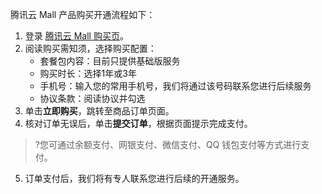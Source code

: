 腾讯云 Mall 产品购买开通流程如下：

1. 登录 [腾讯云 Mall 购买页](https://buy.cloud.tencent.com/ym)。
2. 阅读购买需知须，选择购买配置：
	- 套餐包内容：目前只提供基础版服务
	- 购买时长：选择1年或3年
	- 手机号：输入您的常用手机号，我们将通过该号码联系您进行后续服务
	- 协议条款：阅读协议并勾选
3. 单击**立即购买**，跳转至商品订单页面。
4. 核对订单无误后，单击**提交订单**，根据页面提示完成支付。
>?您可通过余额支付、网银支付、微信支付、QQ 钱包支付等方式进行支付。
>
5. 订单支付后，我们将有专人联系您进行后续的开通服务。
